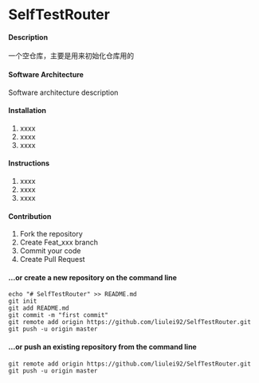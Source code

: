 # SelfTestRouter

#### Description
一个空仓库，主要是用来初始化仓库用的

#### Software Architecture
Software architecture description

#### Installation

1. xxxx
2. xxxx
3. xxxx

#### Instructions

1. xxxx
2. xxxx
3. xxxx

#### Contribution

1. Fork the repository
2. Create Feat_xxx branch
3. Commit your code
4. Create Pull Request

#### …or create a new repository on the command line
```
echo "# SelfTestRouter" >> README.md
git init
git add README.md
git commit -m "first commit"
git remote add origin https://github.com/liulei92/SelfTestRouter.git
git push -u origin master

```
#### …or push an existing repository from the command line
```
git remote add origin https://github.com/liulei92/SelfTestRouter.git
git push -u origin master
```